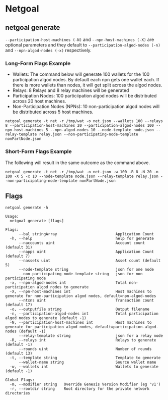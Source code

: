 # Netgoal

## netgoal generate
`--participation-host-machines (-N)` and `--npn-host-machines (-X)` are optional parameters and they default to `--participation-algod-nodes (-n)` and `--npn-algod-nodes (-x)` respectively.

### Long-Form Flags Example
- Wallets: The command below will generate 100 wallets for the 100 participation algod nodes. By default each npn gets one wallet each. If there is more wallets than nodes, it will get split across the algod nodes.
- Relays: 8 Relays and 8 relay machines will be generated
- Participation Nodes: 100 particiipation algod nodes will be distributed across 20 host machines.
- Non-Participation Nodes (NPNs): 10 non-participation algod nodes will be distributed across 5 host machines.

```
netgoal generate -t net -r /tmp/wat -o net.json --wallets 100 --relays 8 --participation-host-machines 20 --participation-algod-nodes 100 --npn-host-machines 5 --npn-algod-nodes 10 --node-template node.json --relay-template relay.json --non-participating-node-template nonPartNode.json
```

### Short-Form Flags Example
The following will result in the same outcome as the command above.
```
netgoal generate -t net -r /tmp/wat -o net.json -w 100 -R 8 -N 20 -n 100 -X 5 -x 10 --node-template node.json --relay-template relay.json --non-participating-node-template nonPartNode.json
```
## Flags
```
netgoal generate -h

Usage:
  netgoal generate [flags]

Flags:
      --bal stringArray                          Application Count
  -h, --help                                     help for generate
      --naccounts uint                           Account count (default 31)
      --napps uint                               Application Count (default 7)
      --nassets uint                             Asset count (default 5)
      --node-template string                     json for one node
      --non-participating-node-template string   json for non participating node
  -x, --npn-algod-nodes int                      Total non-participation algod nodes to generate
  -X, --npn-host-machines int                    Host machines to generate for non-participation algod nodes, default=npn-algod-nodes
      --ntxns uint                               Transaction count (default 17)
  -o, --outputfile string                        Output filename
  -n, --participation-algod-nodes int            Total participation algod nodes to generate (default -1)
  -N, --participation-host-machines int          Host machines to generate for participation algod nodes, default=participation-algod-nodes (default -1)
      --relay-template string                    json for a relay node
  -R, --relays int                               Relays to generate (default -1)
      --rounds uint                              Number of rounds (default 13)
  -t, --template string                          Template to generate
      --wallet-name string                       Source wallet name
  -w, --wallets int                              Wallets to generate (default -1)

Global Flags:
  -m, --modifier string   Override Genesis Version Modifier (eg 'v1')
  -r, --rootdir string    Root directory for the private network directories
```
